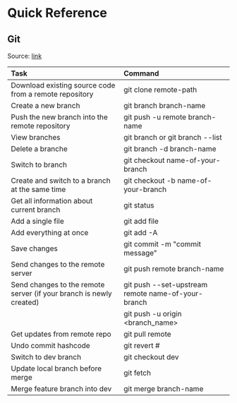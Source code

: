 # Quick Reference

## Git

Source: [link](https://www.freecodecamp.org/news/10-important-git-commands-that-every-developer-should-know/)

| Task      | Command |
| :---        | :---        |
| Download existing source code from a remote repository  | git clone remote-path |
| Create a new branch | git branch branch-name |
| Push the new branch into the remote repository | git push -u remote branch-name |
| View branches | git branch or git branch --list |
| Delete a branche | git branch -d branch-name |
| Switch to branch | git checkout name-of-your-branch |
| Create and switch to a branch at the same time | git checkout -b name-of-your-branch |
| Get all information about current branch | git status |
| Add a single file | git add file |
| Add everything at once | git add -A |
| Save changes | git commit -m "commit message" |
| Send changes to the remote server | git push remote branch-name |
| Send changes to the remote server (if your branch is newly created) | git push --set-upstream remote name-of-your-branch |
| | git push -u origin <branch_name> |
| Get updates from remote repo | git pull remote |
| Undo commit hashcode | git revert # |
| Switch to dev branch | git checkout dev |
| Update local branch before merge | git fetch |
| Merge feature branch into dev | git merge branch-name |
